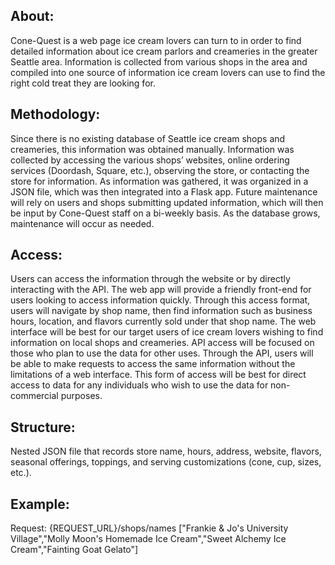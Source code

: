 ## About: 
Cone-Quest is a web page ice cream lovers can turn to in order to find detailed 
information about ice cream parlors and creameries in the greater Seattle area. 
Information is collected from various shops in the area and compiled into one 
source of information ice cream lovers can use to find the right cold treat they 
are looking for. 

## Methodology:
Since there is no existing database of Seattle ice cream shops and creameries, this
information was obtained manually. Information was collected by accessing the 
various shops’ websites, online ordering services (Doordash, Square, etc.), 
observing the store, or contacting the store for information. As information was 
gathered, it was organized in a JSON file, which was then integrated into a Flask 
app. Future maintenance will rely on users and shops submitting updated 
information, which will then be input by Cone-Quest staff on a bi-weekly basis. As 
the database grows, maintenance will occur as needed.

## Access:
Users can access the information through the website or by directly interacting 
with the API. The web app will provide a friendly front-end for users looking to 
access information quickly. Through this access format, users will navigate by shop
name, then find information such as business hours, location, and flavors currently
sold under that shop name. The web interface will be best for our target users of 
ice cream lovers wishing to find information on local shops and creameries. API 
access will be focused on those who plan to use the data for other uses. Through 
the API, users will be able to make requests to access the same information without
the limitations of a web interface. This form of access will be best for direct 
access to data for any individuals who wish to use the data for non-commercial 
purposes.

## Structure:
Nested JSON file that records store name, hours, address, website, flavors, 
seasonal offerings, toppings, and serving customizations (cone, cup, sizes, etc.).

## Example: 
Request: {REQUEST_URL}/shops/names
["Frankie & Jo's University Village","Molly Moon's Homemade Ice Cream","Sweet 
Alchemy Ice Cream","Fainting Goat Gelato"]
